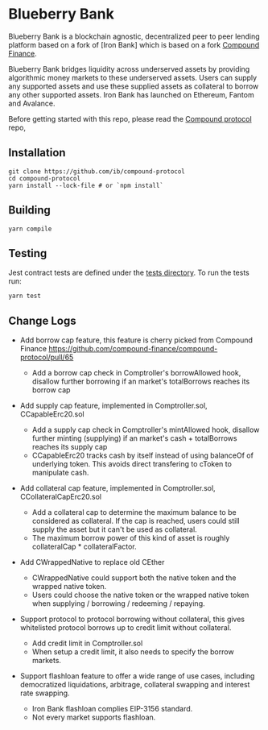 Blueberry Bank
=================
Blueberry Bank is a blockchain agnostic, decentralized peer to peer lending platform based on a fork of [Iron Bank] which is based on a fork [Compound Finance](https://compound.finance).

Blueberry Bank bridges liquidity across underserved assets by providing algorithmic money markets to these underserved assets. Users can supply any supported assets and use these supplied assets as collateral to borrow any other supported assets. Iron Bank has launched on Ethereum, Fantom and Avalance.

Before getting started with this repo, please read the [Compound protocol](https://github.com/compound-finance/compound-protocol) repo,

Installation
------------

    git clone https://github.com/ib/compound-protocol
    cd compound-protocol
    yarn install --lock-file # or `npm install`

Building
------
    yarn compile

Testing
-------
Jest contract tests are defined under the [tests directory](https://github.com/ib/compound-protocol/tree/master/tests). To run the tests run:

    yarn test

Change Logs
-----------

- Add borrow cap feature, this feature is cherry picked from Compound Finance https://github.com/compound-finance/compound-protocol/pull/65
  * Add a borrow cap check in Comptroller's borrowAllowed hook, disallow further borrowing if an market's totalBorrows reaches its borrow cap

- Add supply cap feature, implemented in Comptroller.sol, CCapableErc20.sol
  * Add a supply cap check in Comptroller's mintAllowed hook, disallow further minting (supplying) if an market's cash + totalBorrows reaches its supply cap
  * CCapableErc20 tracks cash by itself instead of using balanceOf of underlying token. This avoids direct transfering to cToken to manipulate cash.

- Add collateral cap feature, implemented in Comptroller.sol, CCollateralCapErc20.sol
  * Add a collateral cap to determine the maximum balance to be considered as collateral. If the cap is reached, users could still supply the asset but it can't be used as collateral.
  * The maximum borrow power of this kind of asset is roughly collateralCap * collateralFactor.

- Add CWrappedNative to replace old CEther
  * CWrappedNative could support both the native token and the wrapped native token.
  * Users could choose the native token or the wrapped native token when supplying / borrowing / redeeming / repaying.

- Support protocol to protocol borrowing without collateral, this gives whitelisted protocol borrows up to credit limit without collateral.
  * Add credit limit in Comptroller.sol
  * When setup a credit limit, it also needs to specify the borrow markets.

- Support flashloan feature to offer a wide range of use cases, including democratized liquidations, arbitrage, collateral swapping and interest rate swapping.
  * Iron Bank flashloan complies EIP-3156 standard.
  * Not every market supports flashloan.

